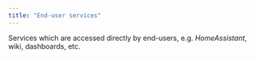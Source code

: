 ```yaml
---
title: "End-user services"
---
```


Services which are accessed directly by end-users, e.g. _HomeAssistant_, wiki,
dashboards, etc.
